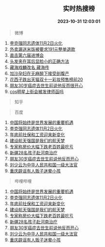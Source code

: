<div align="center"><h2>实时热搜榜</h2><h4>2023-10-31 12:03:01</h4></div>

> 微博  

1. [李克强同志遗体11月2日火化](https://s.weibo.com/weibo?q=%23%E6%9D%8E%E5%85%8B%E5%BC%BA%E5%90%8C%E5%BF%97%E9%81%97%E4%BD%9311%E6%9C%882%E6%97%A5%E7%81%AB%E5%8C%96%23&t=31&band_rank=1&Refer=top)<br />
2. [外卖漏送米饭被要求191元整单退款](https://s.weibo.com/weibo?q=%23%E5%A4%96%E5%8D%96%E6%BC%8F%E9%80%81%E7%B1%B3%E9%A5%AD%E8%A2%AB%E8%A6%81%E6%B1%82191%E5%85%83%E6%95%B4%E5%8D%95%E9%80%80%E6%AC%BE%23&t=31&band_rank=2&Refer=top)<br />
3. [直击第六届进博会](https://s.weibo.com/weibo?q=%23%E7%9B%B4%E5%87%BB%E7%AC%AC%E5%85%AD%E5%B1%8A%E8%BF%9B%E5%8D%9A%E4%BC%9A%23&t=31&band_rank=3&Refer=top)<br />
4. [头发夹在耳后显脸小的正确方法](https://s.weibo.com/weibo?q=%E5%A4%B4%E5%8F%91%E5%A4%B9%E5%9C%A8%E8%80%B3%E5%90%8E%E6%98%BE%E8%84%B8%E5%B0%8F%E7%9A%84%E6%AD%A3%E7%A1%AE%E6%96%B9%E6%B3%95&t=31&band_rank=4&Refer=top)<br />
5. [藏海戏麟改名 藏海传](https://s.weibo.com/weibo?q=%E8%97%8F%E6%B5%B7%E6%88%8F%E9%BA%9F%E6%94%B9%E5%90%8D%20%E8%97%8F%E6%B5%B7%E4%BC%A0&t=31&band_rank=5&Refer=top)<br />
6. [加沙孕妇在无麻醉下接受剖腹产](https://s.weibo.com/weibo?q=%23%E5%8A%A0%E6%B2%99%E5%AD%95%E5%A6%87%E5%9C%A8%E6%97%A0%E9%BA%BB%E9%86%89%E4%B8%8B%E6%8E%A5%E5%8F%97%E5%89%96%E8%85%B9%E4%BA%A7%23&t=31&band_rank=6&Refer=top)<br />
7. [花西子跌出天猫双十一彩妆预售榜前20](https://s.weibo.com/weibo?q=%23%E8%8A%B1%E8%A5%BF%E5%AD%90%E8%B7%8C%E5%87%BA%E5%A4%A9%E7%8C%AB%E5%8F%8C%E5%8D%81%E4%B8%80%E5%BD%A9%E5%A6%86%E9%A2%84%E5%94%AE%E6%A6%9C%E5%89%8D20%23&t=31&band_rank=7&Refer=top)<br />
8. [朋友30岁癌症去世生前说他反而很开心](https://s.weibo.com/weibo?q=%23%E6%9C%8B%E5%8F%8B30%E5%B2%81%E7%99%8C%E7%97%87%E5%8E%BB%E4%B8%96%E7%94%9F%E5%89%8D%E8%AF%B4%E4%BB%96%E5%8F%8D%E8%80%8C%E5%BE%88%E5%BC%80%E5%BF%83%23&t=31&band_rank=8&Refer=top)<br />
9. [cos明星上街会被发律师函吗](https://s.weibo.com/weibo?q=%23cos%E6%98%8E%E6%98%9F%E4%B8%8A%E8%A1%97%E4%BC%9A%E8%A2%AB%E5%8F%91%E5%BE%8B%E5%B8%88%E5%87%BD%E5%90%97%23&t=31&band_rank=9&Refer=top)<br />

> 知乎  


> 百度  

1. [中国将始终是世界发展的重要机遇](https://www.baidu.com/s?wd=%E4%B8%AD%E5%9B%BD%E5%B0%86%E5%A7%8B%E7%BB%88%E6%98%AF%E4%B8%96%E7%95%8C%E5%8F%91%E5%B1%95%E7%9A%84%E9%87%8D%E8%A6%81%E6%9C%BA%E9%81%87&sa=fyb_news&rsv_dl=fyb_news)<br />
2. [李克强同志遗体11月2日火化](https://www.baidu.com/s?wd=%E6%9D%8E%E5%85%8B%E5%BC%BA%E5%90%8C%E5%BF%97%E9%81%97%E4%BD%9311%E6%9C%882%E6%97%A5%E7%81%AB%E5%8C%96&sa=fyb_news&rsv_dl=fyb_news)<br />
3. [年底前社保和工资迎来新变化](https://www.baidu.com/s?wd=%E5%B9%B4%E5%BA%95%E5%89%8D%E7%A4%BE%E4%BF%9D%E5%92%8C%E5%B7%A5%E8%B5%84%E8%BF%8E%E6%9D%A5%E6%96%B0%E5%8F%98%E5%8C%96&sa=fyb_news&rsv_dl=fyb_news)<br />
4. [建设航天强国是我们的航天梦](https://www.baidu.com/s?wd=%E5%BB%BA%E8%AE%BE%E8%88%AA%E5%A4%A9%E5%BC%BA%E5%9B%BD%E6%98%AF%E6%88%91%E4%BB%AC%E7%9A%84%E8%88%AA%E5%A4%A9%E6%A2%A6&sa=fyb_news&rsv_dl=fyb_news)<br />
5. [专家称房价大幅下跌老百姓最吃亏](https://www.baidu.com/s?wd=%E4%B8%93%E5%AE%B6%E7%A7%B0%E6%88%BF%E4%BB%B7%E5%A4%A7%E5%B9%85%E4%B8%8B%E8%B7%8C%E8%80%81%E7%99%BE%E5%A7%93%E6%9C%80%E5%90%83%E4%BA%8F&sa=fyb_news&rsv_dl=fyb_news)<br />
6. [新疆28名孩子赴河南治疗](https://www.baidu.com/s?wd=%E6%96%B0%E7%96%8628%E5%90%8D%E5%AD%A9%E5%AD%90%E8%B5%B4%E6%B2%B3%E5%8D%97%E6%B2%BB%E7%96%97&sa=fyb_news&rsv_dl=fyb_news)<br />
7. [朋友30岁癌症去世生前说他反而开心](https://www.baidu.com/s?wd=%E6%9C%8B%E5%8F%8B30%E5%B2%81%E7%99%8C%E7%97%87%E5%8E%BB%E4%B8%96%E7%94%9F%E5%89%8D%E8%AF%B4%E4%BB%96%E5%8F%8D%E8%80%8C%E5%BC%80%E5%BF%83&sa=fyb_news&rsv_dl=fyb_news)<br />
8. [刘少云为中华人民共和国一级大法官](https://www.baidu.com/s?wd=%E5%88%98%E5%B0%91%E4%BA%91%E4%B8%BA%E4%B8%AD%E5%8D%8E%E4%BA%BA%E6%B0%91%E5%85%B1%E5%92%8C%E5%9B%BD%E4%B8%80%E7%BA%A7%E5%A4%A7%E6%B3%95%E5%AE%98&sa=fyb_news&rsv_dl=fyb_news)<br />
9. [重庆辟谣有人贩子迷晕小孩](https://www.baidu.com/s?wd=%E9%87%8D%E5%BA%86%E8%BE%9F%E8%B0%A3%E6%9C%89%E4%BA%BA%E8%B4%A9%E5%AD%90%E8%BF%B7%E6%99%95%E5%B0%8F%E5%AD%A9&sa=fyb_news&rsv_dl=fyb_news)<br />

> 哔哩哔哩  

1. [中国将始终是世界发展的重要机遇](https://www.baidu.com/s?wd=%E4%B8%AD%E5%9B%BD%E5%B0%86%E5%A7%8B%E7%BB%88%E6%98%AF%E4%B8%96%E7%95%8C%E5%8F%91%E5%B1%95%E7%9A%84%E9%87%8D%E8%A6%81%E6%9C%BA%E9%81%87&sa=fyb_news&rsv_dl=fyb_news)<br />
2. [李克强同志遗体11月2日火化](https://www.baidu.com/s?wd=%E6%9D%8E%E5%85%8B%E5%BC%BA%E5%90%8C%E5%BF%97%E9%81%97%E4%BD%9311%E6%9C%882%E6%97%A5%E7%81%AB%E5%8C%96&sa=fyb_news&rsv_dl=fyb_news)<br />
3. [年底前社保和工资迎来新变化](https://www.baidu.com/s?wd=%E5%B9%B4%E5%BA%95%E5%89%8D%E7%A4%BE%E4%BF%9D%E5%92%8C%E5%B7%A5%E8%B5%84%E8%BF%8E%E6%9D%A5%E6%96%B0%E5%8F%98%E5%8C%96&sa=fyb_news&rsv_dl=fyb_news)<br />
4. [建设航天强国是我们的航天梦](https://www.baidu.com/s?wd=%E5%BB%BA%E8%AE%BE%E8%88%AA%E5%A4%A9%E5%BC%BA%E5%9B%BD%E6%98%AF%E6%88%91%E4%BB%AC%E7%9A%84%E8%88%AA%E5%A4%A9%E6%A2%A6&sa=fyb_news&rsv_dl=fyb_news)<br />
5. [专家称房价大幅下跌老百姓最吃亏](https://www.baidu.com/s?wd=%E4%B8%93%E5%AE%B6%E7%A7%B0%E6%88%BF%E4%BB%B7%E5%A4%A7%E5%B9%85%E4%B8%8B%E8%B7%8C%E8%80%81%E7%99%BE%E5%A7%93%E6%9C%80%E5%90%83%E4%BA%8F&sa=fyb_news&rsv_dl=fyb_news)<br />
6. [新疆28名孩子赴河南治疗](https://www.baidu.com/s?wd=%E6%96%B0%E7%96%8628%E5%90%8D%E5%AD%A9%E5%AD%90%E8%B5%B4%E6%B2%B3%E5%8D%97%E6%B2%BB%E7%96%97&sa=fyb_news&rsv_dl=fyb_news)<br />
7. [朋友30岁癌症去世生前说他反而开心](https://www.baidu.com/s?wd=%E6%9C%8B%E5%8F%8B30%E5%B2%81%E7%99%8C%E7%97%87%E5%8E%BB%E4%B8%96%E7%94%9F%E5%89%8D%E8%AF%B4%E4%BB%96%E5%8F%8D%E8%80%8C%E5%BC%80%E5%BF%83&sa=fyb_news&rsv_dl=fyb_news)<br />
8. [刘少云为中华人民共和国一级大法官](https://www.baidu.com/s?wd=%E5%88%98%E5%B0%91%E4%BA%91%E4%B8%BA%E4%B8%AD%E5%8D%8E%E4%BA%BA%E6%B0%91%E5%85%B1%E5%92%8C%E5%9B%BD%E4%B8%80%E7%BA%A7%E5%A4%A7%E6%B3%95%E5%AE%98&sa=fyb_news&rsv_dl=fyb_news)<br />
9. [重庆辟谣有人贩子迷晕小孩](https://www.baidu.com/s?wd=%E9%87%8D%E5%BA%86%E8%BE%9F%E8%B0%A3%E6%9C%89%E4%BA%BA%E8%B4%A9%E5%AD%90%E8%BF%B7%E6%99%95%E5%B0%8F%E5%AD%A9&sa=fyb_news&rsv_dl=fyb_news)<br />
